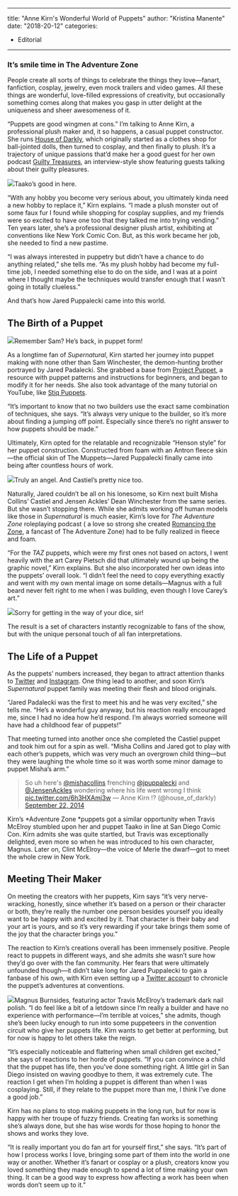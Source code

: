 
---
title: "Anne Kirn's Wonderful World of Puppets"
author: "Kristina Manente"
date: "2018-20-12"
categories:
- Editorial
---

### It&#8217;s smile time in The Adventure Zone

People create all sorts of things to celebrate the things they love—fanart, fanfiction, cosplay, jewelry, even mock trailers and video games. All these things are wonderful, love-filled expressions of creativity, but occasionally something comes along that makes you gasp in utter delight at the uniqueness and sheer awesomeness of it.

“Puppets are good wingmen at cons.” I’m talking to Anne Kirn, a professional plush maker and, it so happens, a casual puppet constructor. She runs [House of Darkly](http://www.houseofdarkly.com/), which originally started as a clothes shop for ball-jointed dolls, then turned to cosplay, and then finally to plush. It’s a trajectory of unique passions that’d make her a good guest for her own podcast [Guilty Treasures](https://guiltytreasures.libsyn.com/), an interview-style show featuring guests talking about their guilty pleasures.

![](/wp-content/uploads/2018/12/20180902_140959.jpg?fit=1024%2C768&amp;ssl=1)Taako&#8217;s good in here.

“With any hobby you become very serious about, you ultimately kinda need a new hobby to replace it,” Kirn explains. “I made a plush monster out of some faux fur I found while shopping for cosplay supplies, and my friends were so excited to have one too that they talked me into trying vending.” Ten years later, she’s a professional designer plush artist, exhibiting at conventions like New York Comic Con. But, as this work became her job, she needed to find a new pastime. 

“I was always interested in puppetry but didn’t have a chance to do anything related,” she tells me. “As my plush hobby had become my full-time job, I needed something else to do on the side, and I was at a point where I thought maybe the techniques would transfer enough that I wasn’t going in totally clueless.”

And that’s how Jared Puppalecki came into this world.

## The Birth of a Puppet

![](/wp-content/uploads/2018/12/SamSPN2.jpg?w=1170&#038;ssl=1)Remember Sam? He&#8217;s back, in puppet form!

As a longtime fan of *Supernatural*, Kirn started her journey into puppet making with none other than Sam Winchester, the demon-hunting brother portrayed by Jared Padalecki. She grabbed a base from [Project Puppet](https://www.projectpuppet.com/), a resource with puppet patterns and instructions for beginners, and began to modify it for her needs. She also took advantage of the many tutorial on YouTube, like [Stiq Puppets](https://www.youtube.com/channel/UCKdHg7NbuOYK6x0-UAWcwzw).

“It’s important to know that no two builders use the exact same combination of techniques, she says. “It’s always very unique to the builder, so it’s more about finding a jumping off point. Especially since there’s no right answer to how puppets should be made.”

Ultimately, Kirn opted for the relatable and recognizable “Henson style” for her puppet construction. Constructed from foam with an Antron fleece skin—the official skin of The Muppets—Jared Puppalecki finally came into being after countless hours of work.

![](/wp-content/uploads/2018/12/Castiel.jpg?w=1170&#038;ssl=1)Truly an angel. And Castiel&#8217;s pretty nice too.

Naturally, Jared couldn’t be all on his lonesome, so Kirn next built Misha Collins’ Castiel and Jensen Ackles’ Dean Winchester from the same series. But she wasn’t stopping there. While she admits working off human models like those in *Supernatural* is much easier, Kirn’s love for *The Adventure Zone* roleplaying podcast ( a love so strong she created [Romancing the Zone](http://www.romancingthezonecast.com/), a fancast of The Adventure Zone) had to be fully realized in fleece and foam.

“For the *TAZ* puppets, which were my first ones not based on actors, I went heavily with the art Carey Pietsch did that ultimately wound up being the graphic novel,” Kirn explains. But she also incorporated her own ideas into the puppets’ overall look. “I didn’t feel the need to copy everything exactly and went with my own mental image on some details—Magnus with a full beard never felt right to me when I was building, even though I love Carey’s art.” 

![](/wp-content/uploads/2018/12/20181007_085908.jpg?fit=1024%2C768&amp;ssl=1)Sorry for getting in the way of your dice, sir!

The result is a set of characters instantly recognizable to fans of the show, but with the unique personal touch of all fan interpretations. 

## The Life of a Puppet

As the puppets’ numbers increased, they began to attract attention thanks to [Twitter](https://twitter.com/house_of_darkly) and [Instagram](https://www.instagram.com/houseofdarkly/). One thing lead to another, and soon Kirn’s *Supernatural* puppet family was meeting their flesh and blood originals. 

“Jared Padalecki was the first to meet his and he was very excited,” she tells me. “He’s a wonderful guy anyway, but his reaction really encouraged me, since I had no idea how he’d respond. I’m always worried someone will have had a childhood fear of puppets!”

That meeting turned into another once she completed the Castiel puppet and took him out for a spin as well. “Misha Collins and Jared got to play with each other’s puppets, which was very much an overgrown child thing—but they were laughing the whole time so it was worth some minor damage to puppet Misha’s arm.”

> So uh here&#39;s [@mishacollins](https://twitter.com/mishacollins?ref_src=twsrc%5Etfw) frenching [@jpuppalecki](https://twitter.com/jpuppalecki?ref_src=twsrc%5Etfw) and [@JensenAckles](https://twitter.com/JensenAckles?ref_src=twsrc%5Etfw) wondering where his life went wrong I think [pic.twitter.com/6h3HXAmj3w](http://t.co/6h3HXAmj3w)
> &mdash; Anne Kirn ⁉ (@house_of_darkly) [September 22, 2014](https://twitter.com/house_of_darkly/status/513885574378569730?ref_src=twsrc%5Etfw)

Kirn’s  *Adventure Zone *puppets got a similar opportunity when Travis McElroy stumbled upon her and puppet Taako in line at San Diego Comic Con. Kirn admits she was quite startled, but Travis was exceptionally delighted, even more so when he was introduced to his own character, Magnus. Later on, Clint McElroy—the voice of Merle the dwarf—got to meet the whole crew in New York.

## Meeting Their Maker

On meeting the creators with her puppets, Kirn says “it’s very nerve-wracking, honestly, since whether it’s based on a person or their character or both, they’re really the number one person besides yourself you ideally want to be happy with and excited by it. That character is their baby and your art is yours, and so it’s very rewarding if your take brings them some of the joy that the character brings you.”

The reaction to Kirn’s creations overall has been immensely positive. People react to puppets in different ways, and she admits she wasn’t sure how they’d go over with the fan community. Her fears that were ultimately unfounded though—it didn’t take long for Jared Puppalecki to gain a fanbase of his own, with Kirn even setting up a [Twitter accoun](https://twitter.com/jpuppalecki)t to chronicle the puppet’s adventures at conventions.

![](/wp-content/uploads/2018/12/magnus1.jpg?fit=683%2C1024&amp;ssl=1)Magnus Burnsides, featuring actor Travis McElroy&#8217;s trademark dark nail polish.
“I do feel like a bit of a letdown since I’m really a builder and have no experience with performance—I’m terrible at voices,” she admits, though she’s been lucky enough to run into some puppeteers in the convention circuit who give her puppets life. Kirn wants to get better at performing, but for now is happy to let others take the reign. 

“It’s especially noticeable and flattering when small children get excited,” she says of reactions to her horde of puppets. “If you can convince a child that the puppet has life, then you’ve done something right. A little girl in San Diego insisted on waving goodbye to them, it was extremely cute. The reaction I get when I’m holding a puppet is different than when I was cosplaying. Still, if they relate to the puppet more than me, I think I’ve done a good job.”

Kirn has no plans to stop making puppets in the long run, but for now is happy with her troupe of fuzzy friends. Creating fan works is something she’s always done, but she has wise words for those hoping to honor the shows and works they love.

“It is really important you do fan art for yourself first,” she says. “It’s part of how I process works I love, bringing some part of them into the world in one way or another. Whether it’s fanart or cosplay or a plush, creators know you loved something they made enough to spend a lot of time making your own thing. It can be a good way to express how affecting a work has been when words don’t seem up to it.” 
